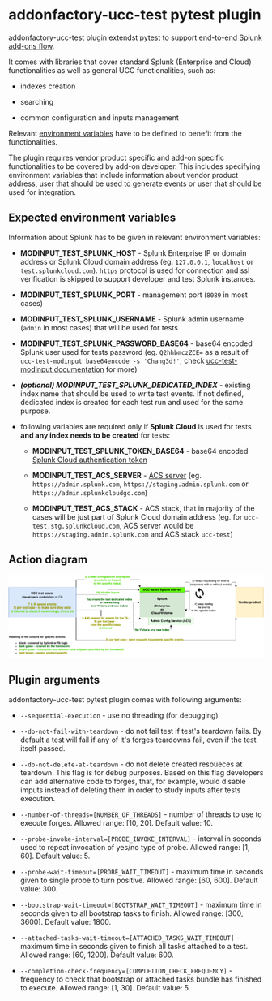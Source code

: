 # addonfactory-ucc-test pytest plugin

addonfactory-ucc-test plugin extendst [pytest](https://pytest.org/) to support [end-to-end Splunk add-ons flow](#action-diagram).

It comes with libraries that cover standard Splunk (Enterprise and Cloud) functionalities as well as general UCC functionalities, such as:

- indexes creation

- searching

- common configuration and inputs management

Relevant [environment variables](#expected-environment-variables) have to be defined to benefit from the functionalities.

The plugin requires vendor product specific and add-on specific functionalities to be covered by add-on developer.
This includes specifying environment variables that include information about vendor product address, user that should be used to generate events or user that should be used for integration.

## Expected environment variables

Information about Splunk has to be given in relevant environment variables:

- **MODINPUT_TEST_SPLUNK_HOST** - Splunk Enterprise IP or domain address or Splunk Cloud domain address (eg. `127.0.0.1`, `localhost` or `test.splunkcloud.com`). `https` protocol is used for connection and ssl verification is skipped to support developer and test Splunk instances.

- **MODINPUT_TEST_SPLUNK_PORT** - management port (`8089` in most cases)

- **MODINPUT_TEST_SPLUNK_USERNAME** - Splunk admin username (`admin` in most cases) that will be used for tests

- **MODINPUT_TEST_SPLUNK_PASSWORD_BASE64** - base64 encoded Splunk user used for tests password  (eg. `Q2hhbmczZCE=`  as a result of `ucc-test-modinput base64encode -s 'Chang3d!'`; check [ucc-test-modinput documentation](./ucc-test-modinput_cli_tool.md) for more)

- ***(optional) MODINPUT_TEST_SPLUNK_DEDICATED_INDEX*** - existing index name that should be used to write test events. If not defined, dedicated index is created for each test run and used for the same purpose.

- following variables are required only if **Splunk Cloud** is used for tests **and any index needs to be created** for tests:

    - **MODINPUT_TEST_SPLUNK_TOKEN_BASE64** - base64 encoded [Splunk Cloud authentication token](https://docs.splunk.com/Documentation/SplunkCloud/latest/Security/CreateAuthTokens)

    - **MODINPUT_TEST_ACS_SERVER** -  [ACS server](https://docs.splunk.com/Documentation/SplunkCloud/latest/Config/ACSCLI#Set_environment_variables) (eg. `https://admin.splunk.com`, `https://staging.admin.splunk.com` or `https://admin.splunkcloudgc.com`)

    - **MODINPUT_TEST_ACS_STACK** - ACS stack, that in majority of the cases will be just part of Splunk Cloud domain address (eg. for `ucc-test.stg.splunkcloud.com`, ACS server would be `https://staging.admin.splunk.com` and ACS stack `ucc-test`)

## Action diagram

![image](images/addonfactory-ucc-test-action-diagram.png)
<!--
https://app.diagrams.net/#G176U5PybjM_AZ2A_fMCUYRVkRoJJ4CKJp#%7B%22pageId%22%3A%22kMcs2QKimi5lbFpNUQGU%22%7D
-->

## Plugin arguments

addonfactory-ucc-test pytest plugin comes with following arguments:

- `--sequential-execution` - use no threading (for debugging)

- `--do-not-fail-with-teardown` - do not fail test if test's teardown fails. By default a test will fail if any of it's forges teardowns fail, even if the test itself passed.

- `--do-not-delete-at-teardown` - do not delete created resoueces at teardown. This flag is for debug purposes. Based on this flag developers can add alternative code to forges, that, for example, would disable imputs instead of deleting them in order to study inputs after tests execution.

- `--number-of-threads=[NUMBER_OF_THREADS]` - number of threads to use to execute forges. Allowed range: [10, 20]. Default value: 10.

- `--probe-invoke-interval=[PROBE_INVOKE_INTERVAL]` - interval in seconds used to repeat invocation of yes/no type of probe. Allowed range: [1, 60]. Default value: 5.

- `--probe-wait-timeout=[PROBE_WAIT_TIMEOUT]` - maximum time in seconds given to single probe to turn positive. Allowed range: [60, 600]. Default value: 300.

- `--bootstrap-wait-timeout=[BOOTSTRAP_WAIT_TIMEOUT]` - maximum time in seconds given to all bootstrap tasks to finish. Allowed range: [300, 3600]. Default value: 1800.

- `--attached-tasks-wait-timeout=[ATTACHED_TASKS_WAIT_TIMEOUT]` - maximum time in seconds given to finish all tasks attached to a test. Allowed range: [60, 1200]. Default value: 600.

- `--completion-check-frequency=[COMPLETION_CHECK_FREQUENCY]` - frequency to check that bootstrap or attached tasks bundle has finished to execute. Allowed range: [1, 30]. Default value: 5.
